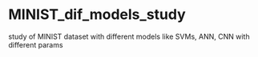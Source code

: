 # MINIST_dif_models_study
study of MINIST dataset with different models like SVMs, ANN, CNN with different params
